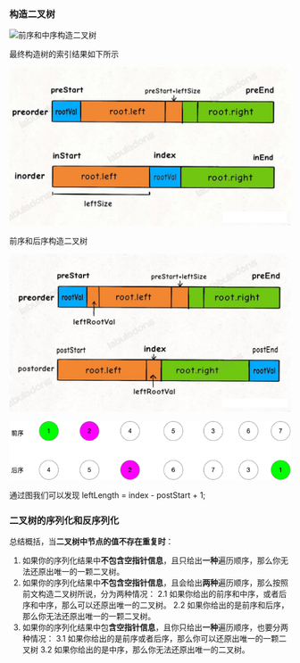 ### 构造二叉树

![前序和中序构造二叉树](../algorithm/dynamic_programming/imgs/builde_binary_tree3.png)

最终构造树的索引结果如下所示

![前序和中序构造二叉树](../algorithm/dynamic_programming/imgs/build_binary_tree4.png)

前序和后序构造二叉树

![前序和后序构造二叉树](../algorithm/dynamic_programming/imgs/build_binary_tree8.png)

![前序和后序构造二叉树](../algorithm/dynamic_programming/imgs/build_binary_tree9.png)

通过图我们可以发现 leftLength = index - postStart + 1;


### 二叉树的序列化和反序列化

总结概括，当**二叉树中节点的值不存在重复时**：

1. 如果你的序列化结果中**不包含空指针信息**，且只给出**一种**遍历顺序，那么你无法还原出唯一的一颗二叉树。
2. 如果你的序列化结果中**不包含空指针信息**，且会给出**两种**遍历顺序，那么按照前文构造二叉树所说，分为两种情况：
   2.1 如果你给出的前序和中序，或者后序和中序，那么可以还原出唯一的二叉树。
   2.2 如果你给出的是前序和后序，那么你无法还原出唯一的一颗二叉树。
3. 如果你的序列化结果中包**含空指针信息**，且你只给出**一种**遍历顺序，也要分两种情况：
   3.1 如果你给出的是前序或者后序，那么你可以还原出唯一的一颗二叉树
   3.2 如果你给出的是中序，那么你无法还原出唯一的二叉树。
 